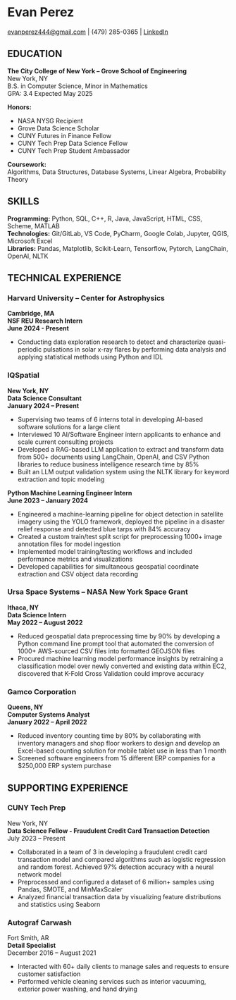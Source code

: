 # Evan Perez
[evanperez444@gmail.com](mailto:evanperez444@gmail.com) | (479) 285-0365 | [LinkedIn](https://www.linkedin.com/in/evan-perez-7aa62b1bb/)

## EDUCATION
**The City College of New York – Grove School of Engineering**  
New York, NY  
B.S. in Computer Science, Minor in Mathematics  
GPA: 3.4 
Expected May 2025  

**Honors:**  
- NASA NYSG Recipient  
- Grove Data Science Scholar  
- CUNY Futures in Finance Fellow  
- CUNY Tech Prep Data Science Fellow  
- CUNY Tech Prep Student Ambassador  

**Coursework:**  
Algorithms, Data Structures, Database Systems, Linear Algebra, Probability Theory

## SKILLS
**Programming:** Python, SQL, C++, R, Java, JavaScript, HTML, CSS, Scheme, MATLAB  
**Technologies:** Git/GitLab, VS Code, PyCharm, Google Colab, Jupyter, QGIS, Microsoft Excel  
**Libraries:** Pandas, Matplotlib, Scikit-Learn, Tensorflow, Pytorch, LangChain, OpenAI, NLTK  

## TECHNICAL EXPERIENCE
### Harvard University – Center for Astrophysics
**Cambridge, MA**  
**NSF REU Research Intern**  
**June 2024 - Present**  
- Conducting data exploration research to detect and characterize quasi-periodic pulsations in solar x-ray flares by performing data analysis and applying statistical methods using Python and IDL

### IQSpatial
**New York, NY**  
**Data Science Consultant**  
**January 2024 – Present**  
- Supervising two teams of 6 interns total in developing AI-based software solutions for a large client
- Interviewed 10 AI/Software Engineer intern applicants to enhance and scale current consulting projects
- Developed a RAG-based LLM application to extract and transform data from 500+ documents using LangChain, OpenAI, and CSV Python libraries to reduce business intelligence research time by 85%
- Built an LLM output validation system using the NLTK library for keyword extraction and topic modeling

**Python Machine Learning Engineer Intern**  
**June 2023 – January 2024**  
- Engineered a machine-learning pipeline for object detection in satellite imagery using the YOLO framework, deployed the pipeline in a disaster relief response and detected blue tarps with 84% accuracy
- Created a custom train/test split script for preprocessing 1000+ image annotation files for model ingestion
- Implemented model training/testing workflows and included performance metrics and visualizations
- Developed capabilities for simultaneous geospatial coordinate extraction and CSV object data recording

### Ursa Space Systems – NASA New York Space Grant
**Ithaca, NY**  
**Data Science Intern**  
**May 2022 – August 2022**  
- Reduced geospatial data preprocessing time by 90% by developing a Python command line prompt tool that automated the conversion of 1000+ AWS-sourced CSV files into formatted GEOJSON files
- Procured machine learning model performance insights by retraining a classification model over newly converted and existing data within EC2, discovered that K-Fold Cross Validation could improve accuracy

### Gamco Corporation
**Queens, NY**  
**Computer Systems Analyst**  
**January 2022 – April 2022**  
- Reduced inventory counting time by 80% by collaborating with inventory managers and shop floor workers to design and develop an Excel-based counting solution for mobile tablet use in less than 1 month
- Screened software engineers from 15 different ERP companies for a $250,000 ERP system purchase


## SUPPORTING EXPERIENCE
### CUNY Tech Prep  
New York, NY  
**Data Science Fellow - Fraudulent Credit Card Transaction Detection**  
July 2023 – Present  

- Collaborated in a team of 3 in developing a fraudulent credit card transaction model and compared algorithms such as logistic regression and random forest. Achieved 97% detection accuracy with a neural network model
- Preprocessed and configured a dataset of 6 million+ samples using Pandas, SMOTE, and MinMaxScaler
- Analyzed financial transaction data by visualizing feature distributions and statistics using Seaborn

### Autograf Carwash  
Fort Smith, AR  
**Detail Specialist**  
December 2016 – August 2021  

- Interacted with 60+ daily clients to manage sales and requests to ensure customer satisfaction
- Performed vehicle cleaning services such as interior vacuuming, exterior power washing, and hand drying
